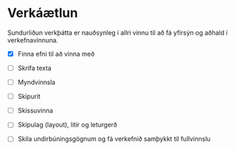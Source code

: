# Verkáætlun

Sundurliðun verkþátta er nauðsynleg í allri vinnu til að fá yfirsýn og aðhald í verkefnavinnuna.

- [x] Finna efni til að vinna með
- [ ] Skrifa texta
- [ ] Myndvinnsla
- [ ] Skipurit
- [ ] Skissuvinna 
- [ ] Skipulag (layout), litir og leturgerð
- [ ] Skila undirbúningsgögnum og fá verkefnið samþykkt til fullvinnslu

